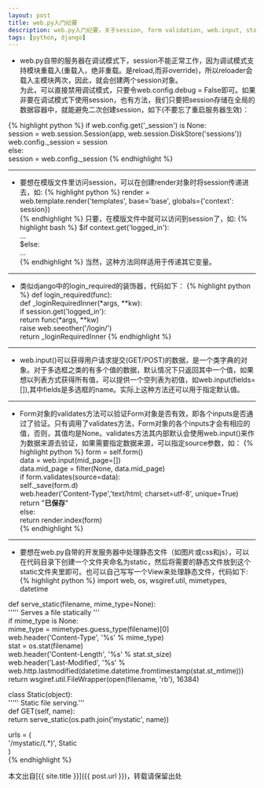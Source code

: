 ```yaml
---
layout: post
title: web.py入门纪要
description: web.py入门纪要，关于session, form validation, web.input, static。
tags: [python, django]
---
```


+ web.py自带的服务器在调试模式下，session不能正常工作，因为调试模式支持模块重载入(重载入，绝非重载。是reload,而非override)，所以reloader会载入主模块两次，因此，就会创建两个session对象。<br>为此，可以直接禁用调试模式，只要令web.config.debug = False即可。如果非要在调试模式下使用session，也有方法，我们只要把session存储在全局的数据容器中，就能避免二次创建session，如下(不要忘了重启服务器生效)：
<!--more-->
{% highlight python %}
if web.config.get('_session') is None:  
    session = web.session.Session(app, web.session.DiskStore('sessions'))  
    web.config._session = session  
else:  
    session = web.config._session 
{% endhighlight %}

---
+ 要想在模版文件里访问session，可以在创建render对象时将session传递进去，如:
{% highlight python %}
render = web.template.render('templates', base='base', globals={'context': session})  
{% endhighlight %}
只要，在模版文件中就可以访问到session了，如:
{% highlight bash %}
$if context.get('logged_in'):  
    ...  
$else:  
    ...  
{% endhighlight %}
当然，这种方法同样适用于传递其它变量。

---
+ 类似django中的login_required的装饰器，代码如下：
{% highlight python %}
def login_required(func):  
    def _loginRequiredInner(*args, **kw):  
        if session.get('logged_in'):  
            return func(*args, **kw)  
        raise web.seeother('/login/')  
    return _loginRequiredInner 
{% endhighlight %}

---
+ web.input()可以获得用户请求提交(GET/POST)的数据，是一个类字典的对象。对于多选框之类的有多个值的数据，默认情况下只返回其中一个值，如果想以列表方式获得所有值，可以提供一个空列表为初值，如web.input(fields=[]),其中fields是多选框的name。实际上这种方法还可以用于指定默认值。

---
+ Form对象的validates方法可以验证Form对象是否有效，即各个inputs是否通过了验证。只有调用了validates方法，Form对象的各个inputs才会有相应的值，否则，其值均是None。validates方法其内部默认会使用web.input()来作为数据来源去验证，如果需要指定数据来源，可以指定source参数，如：
{% highlight python %}
form = self.form()  
data = web.input(mid_page=[])  
data.mid_page = filter(None, data.mid_page)  
if form.validates(source=data):  
    self._save(form.d)  
    web.header('Content-Type','text/html; charset=utf-8', unique=True)  
    return "<strong>已保存</strong>"  
else:  
    return render.index(form)  
{% endhighlight %}

---
+ 要想在web.py自带的开发服务器中处理静态文件（如图片或css和js），可以在代码目录下创建一个文件夹命名为static，然后将需要的静态文件放到这个static文件夹里即可。也可以自己写写一个View来处理静态文件，代码如下:
{% highlight python %}
import web, os, wsgiref.util, mimetypes, datetime  
   
def serve_static(filename, mime_type=None):  
    ''''' Serves a file statically '''  
    if mime_type is None:  
        mime_type = mimetypes.guess_type(filename)[0]  
    web.header('Content-Type', '%s' % mime_type)  
    stat = os.stat(filename)  
    web.header('Content-Length', '%s' % stat.st_size)  
    web.header('Last-Modified', '%s' %  
    web.http.lastmodified(datetime.datetime.fromtimestamp(stat.st_mtime)))  
    return wsgiref.util.FileWrapper(open(filename, 'rb'), 16384)  
   
class Static(object):  
    ''''' Static file serving.'''  
    def GET(self, name):  
        return serve_static(os.path.join('mystatic', name))  
   
urls = (  
    '/mystatic/(.*)', Static  
    )  
{% endhighlight %}

本文出自[{{ site.title }}]({{ post.url }})，转载请保留出处
